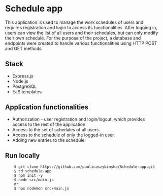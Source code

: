# Schedule app

This application is used to manage the work schedules of users and requires registration and login to access its functionalities. After logging in, users can view the list of all users and their schedules, but can only modify their own schedule.
For the purpose of the project, a database and endpoints were created to handle various functionalities using HTTP POST and GET methods.

## Stack
* Express.js
* Node.js
* PostgreSQL
* EJS templates

## Application functionalities
* Authorization - user registration and login/logout, which provides access to the rest of the application.
* Access to the set of schedules of all users.
* Access to the schedule of only the logged-in user.
* Adding new entries to the schedule. 

## Run locally
```
    $ git clone https://github.com/paulinaszybinska/Schedule-app.git 
    $ cd schedule-app 
    $ npm init -y 
    $ node src/main.js 
    or 
    $ npx nodemon src/main.js
```
<br><br>

